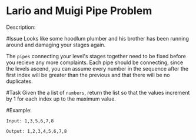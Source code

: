 # Lario and Muigi Pipe Problem
Description:

#Issue Looks like some hoodlum plumber and his brother has been running around and damaging your stages again.

The ```pipes``` connecting your level's stages together need to be fixed before you recieve any more complaints. Each pipe should be connecting, since the levels ascend, you can assume every number in the sequence after the first index will be greater than the previous and that there will be no duplicates.

#Task Given the a list of ```numbers```, return the list so that the values increment by 1 for each index up to the maximum value.

#Example:

```Input: 1,3,5,6,7,8```

```Output: 1,2,3,4,5,6,7,8```
